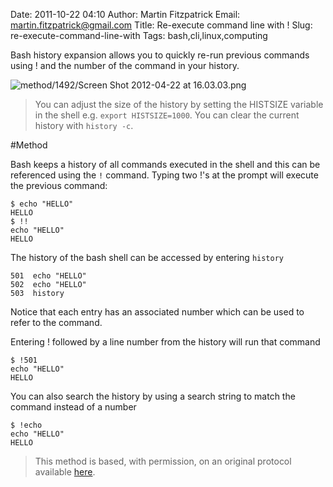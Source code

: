 Date: 2011-10-22 04:10
Author: Martin Fitzpatrick
Email: martin.fitzpatrick@gmail.com
Title: Re-execute command line with !
Slug: re-execute-command-line-with
Tags: bash,cli,linux,computing

Bash history expansion allows you to quickly re-run previous commands using ! and the number of the command in your history.


![method/1492/Screen Shot 2012-04-22 at 16.03.03.png](/images/method/1492/Screen%20Shot%202012-04-22%20at%2016.03.03.png)



>You can adjust the size of the history by setting the HISTSIZE variable in the shell e.g. `export HISTSIZE=1000`. You can clear the current history with `history -c`. 




#Method

Bash keeps a history of all commands executed in the shell and this can be referenced using the `!` command. Typing two !'s at the prompt will execute the previous command:

	$ echo "HELLO"
	HELLO
	$ !!
	echo "HELLO"
	HELLO





The history of the bash shell can be accessed by entering `history`

	501  echo "HELLO"
	502  echo "HELLO"
	503  history

Notice that each entry has an associated number which can be used to refer to the command.



Entering ! followed by a line number from the history will run that command

	$ !501
 	echo "HELLO"
	HELLO





You can also search the history by using a search string to match the command instead of a number

	$ !echo
	echo "HELLO"
	HELLO









>This method is based, with permission, on an original protocol available [here](http://hacktux.com/bash/fast/cli).


